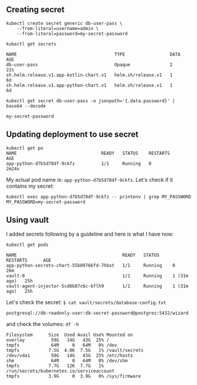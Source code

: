 ## Creating secret

```
kubectl create secret generic db-user-pass \
    --from-literal=username=admin \
    --from-literal=password=my-secret-password
```

`kubectl get secrets`
```
NAME                                     TYPE                 DATA   AGE
db-user-pass                             Opaque               2      22s
sh.helm.release.v1.app-kotlin-chart.v1   helm.sh/release.v1   1      6d
sh.helm.release.v1.app-python-chart.v1   helm.sh/release.v1   1      6d
```

`kubectl get secret db-user-pass -o jsonpath='{.data.password}' | base64 --decode`
```
my-secret-password
```


## Updating deployment to use secret
```
kubectl get po
NAME                                READY   STATUS    RESTARTS      AGE
app-python-d7b5d78df-9ckfz          1/1     Running   0             2m24s
```
My actual pod name is: `app-python-d7b5d78df-9ckfz`.
Let's check if it contains my secret:
```
kubectl exec app-python-d7b5d78df-9ckfz -- printenv | grep MY_PASSWORD
MY_PASSWORD=my-secret-password
```

## Using vault

I added secrets following by a guideline and here is what I have now:

`kubectl get pods`
```
NAME                                        READY   STATUS     RESTARTS      AGE
app-python-secrets-chart-55b89766fd-7hbxt   1/1     Running    0             26m
vault-0                                     1/1     Running    1 (31m ago)   25h
vault-agent-injector-5cd8b87c6c-bflh9       1/1     Running    1 (31m ago)   25h
```

Let's check the secret:
`$ cat vault/secrets/database-config.txt`
```
postgresql://db-readonly-user:db-secret-password@postgres:5432/wizard
```

and check the volumes:
`df -h`
```
Filesystem      Size  Used Avail Use% Mounted on
overlay          59G   14G   43G  25% /
tmpfs            64M     0   64M   0% /dev
tmpfs           7.5G  4.0K  7.5G   1% /vault/secrets
/dev/vda1        59G   14G   43G  25% /etc/hosts
shm              64M     0   64M   0% /dev/shm
tmpfs           7.7G   12K  7.7G   1% /run/secrets/kubernetes.io/serviceaccount
tmpfs           3.9G     0  3.9G   0% /sys/firmware
```